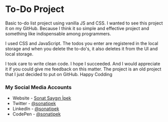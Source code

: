 # To-Do Project

Basic to-do list project using vanilla JS and CSS.
I wanted to see this project it on my GitHub. Because I think it so simple and effective project and something like indispensable among programmers. 


I used CSS and JavaScript. 
The todos you enter are registered in the local storage and when you delete the to-do's, it also deletes it from the UI and local storage.

I took care to write clean code. I hope I succeeded. And I would appreciate it if you could give me feedback on this matter.
The project is an old project that I just decided to put on GitHub.
Happy Codding


### My Social Media Accounts
- Website - [Sonat Saygın İpek](https://www.sonatipek.com)
- Twitter - [@sonatipek](https://www.twitter.com/sonatipek)
- LinkedIn - [@sonatipek](https://www.linkedin.com/in/sonatipek/)
- CodePen - [@sonatipek](https://codepen.io/sonatipek)
